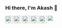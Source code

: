 ### Hi there, I'm Akash  👋

<!--
**akamhy/akamhy** is a ✨ _special_ ✨ repository because its `README.md` (this file) appears on your GitHub profile.

Here are some ideas to get you started:

- 🔭 I’m currently working on ...
- 🌱 I’m currently learning ...
- 👯 I’m looking to collaborate on ...
- 🤔 I’m looking for help with ...
- 💬 Ask me about ...
- 📫 How to reach me: ...
- 😄 Pronouns: ...
- ⚡ Fun fact: ...
-->


<img src='https://github-readme-stats.vercel.app/api?username=akamhy&&show_icons=true&title_color=ffffff&icon_color=daf7dc&text_color=daf7dc&bg_color=1e90ff'>

<a href="https://gitlab.com/akamhy">
  <img align="left" alt="akamhy - GitLab" width="24px" src="https://cdn.jsdelivr.net/npm/simple-icons@v3/icons/gitlab.svg"/>
</a>

<a href="https://www.kaggle.com/akamhy">
  <img align="left" alt="akamhy - Kaggle" width="24px" src="https://cdn.jsdelivr.net/npm/simple-icons@v3/icons/kaggle.svg"/>
</a>

<a href="https://www.npmjs.com/~akamhy">
  <img align="left" alt="akamhy - NPM" width="24px" src="https://cdn.jsdelivr.net/npm/simple-icons@v3/icons/npm.svg"/>
</a>

<a href="https://pypi.org/user/akamhy/">
  <img align="left" alt="akamhy - PyPi" width="24px" src="https://cdn.jsdelivr.net/npm/simple-icons@v3/icons/pypi.svg"/>
</a>

<a href="https://medium.com/@akamhy">
  <img align="left" alt="akamhy - Medium" width="24px" src="https://cdn.jsdelivr.net/npm/simple-icons@v3/icons/medium.svg"/>
</a>
